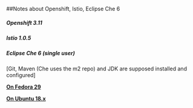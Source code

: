 ##Notes about Openshift, Istio, Eclipse Che 6
 

##### Openshift 3.11 
##### Istio 1.0.5
##### Eclipse Che 6 (single user)

[Git, Maven (Che uses the m2 repo) and JDK are supposed installed and configured]

**[On Fedora 29](https://github.com/desmax74/openshift-handbook/tree/master/fedora/fedora29.md)**

**[On Ubuntu 18.x](https://github.com/desmax74/openshift-handbook/tree/master/ubuntu/ubuntu18.md)**

